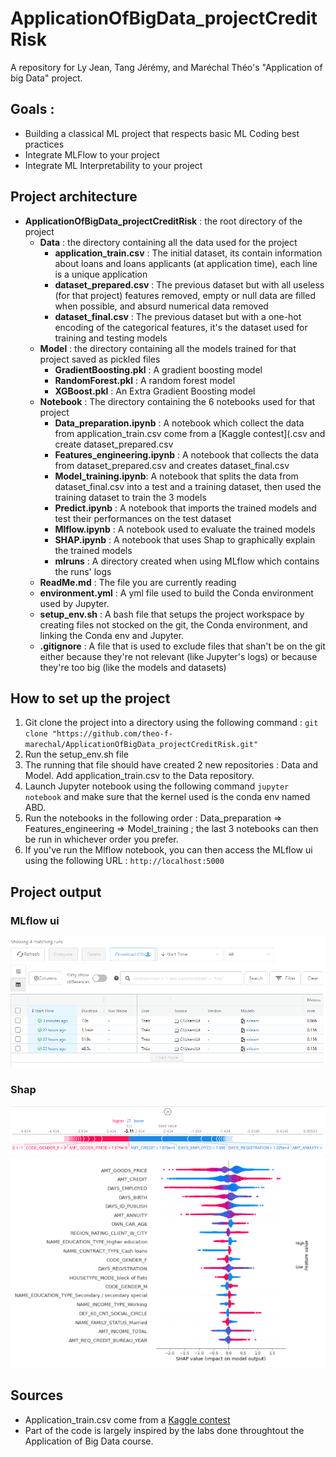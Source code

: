 # ApplicationOfBigData_projectCreditRisk
A repository for Ly Jean, Tang Jérémy, and Maréchal Théo's "Application of big Data" project.

## Goals :
 * Building a classical ML project that respects basic ML Coding best practices
 * Integrate MLFlow to your project
 * Integrate ML Interpretability to your project

## Project architecture

  * **ApplicationOfBigData_projectCreditRisk** : the root directory of the project
    * **Data** : the directory containing all the data used for the project
      * **application_train.csv** : The initial dataset, its contain information about loans and loans applicants (at application time), each line is a unique application 
      * **dataset_prepared.csv** : The previous dataset but with all useless (for that project) features removed, empty or null data are filled when possible, and absurd numerical data removed 
      * **dataset_final.csv** : The previous dataset but with a one-hot encoding of the categorical features, it's the dataset used for training and testing models
    * **Model** : the directory containing all the models trained for that project saved as pickled files
      * **GradientBoosting.pkl** : A gradient boosting model
      * **RandomForest.pkl** : A random forest model 
      * **XGBoost.pkl** : An Extra Gradient Boosting model
    * **Notebook** : The directory containing the 6 notebooks used for that project 
      * **Data_preparation.ipynb** : A notebook which collect the data from application_train.csv come from a [Kaggle contest](.csv and create dataset_prepared.csv
      * **Features_engineering.ipynb** : A notebook that collects the data from dataset_prepared.csv and creates dataset_final.csv
      * **Model_training.ipynb**: A notebook that splits the data from dataset_final.csv into a test and a training dataset, then used the training dataset to train the 3 models 
      * **Predict.ipynb** : A notebook that imports the trained models and test their performances on the test dataset 
      * **Mlflow.ipynb** : A notebook used to evaluate the trained models
      * **SHAP.ipynb** : A notebook that uses Shap to graphically explain the trained models
      * **mlruns** : A directory created when using MLflow which contains the runs' logs
    * **ReadMe.md** : The file you are currently reading
    * **environment.yml** : A yml file used to build the Conda environment used by Jupyter.
    * **setup_env.sh** : A bash file that setups the project workspace by creating files not stocked on the git, the Conda environment, and linking the Conda env and Jupyter.
    * **.gitignore** : A file that is used to exclude files that shan't be on the git either because they're not relevant (like Jupyter's logs) or because they're too big (like the models and datasets)

## How to set up the project

 1. Git clone the project into a directory using the following command : ```git clone "https://github.com/theo-f-marechal/ApplicationOfBigData_projectCreditRisk.git"```
 2. Run the setup_env.sh file
 3. The running that file should have created 2 new repositories : Data and Model. Add application_train.csv to the Data repository.
 4. Launch Jupyter notebook using the following command ```jupyter notebook``` and make sure that the kernel used is the conda env named ABD.
 5. Run the notebooks in the following order : Data_preparation => Features_engineering => Model_training ; the last 3 notebooks can then be run in whichever order you prefer.
 6. If you've run the Mlflow notebook, you can then access the MLflow ui using the following URL : ```http://localhost:5000```

## Project output 

### MLflow ui
![MLflow ui](https://raw.githubusercontent.com/theo-f-marechal/ApplicationOfBigData_projectCreditRisk/main/Pictures/chrome_XOrm5i5MAY.png)

### Shap
![XGBoost Tree explainer](https://raw.githubusercontent.com/theo-f-marechal/ApplicationOfBigData_projectCreditRisk/main/Pictures/chrome_KVE3DxDIVm.png)
![XGBoost Summary plot](https://raw.githubusercontent.com/theo-f-marechal/ApplicationOfBigData_projectCreditRisk/main/Pictures/chrome_6HdzLO87xQ.png)

## Sources

 * Application_train.csv come from a [Kaggle contest](https://www.kaggle.com/c/home-credit-default-risk/data)
 * Part of the code is largely inspired by the labs done throughtout the Application of Big Data course.
